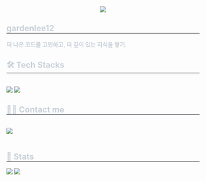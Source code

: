 <div align= "center">
    <img src="https://capsule-render.vercel.app/api?type=waving&color=0:a8e063,100:38ef0c&height=180&text=Into%20your%20Garden&animation=fadeIn&fontColor=ffeb96&fontSize=50" />
    </div>
    <div style="text-align: left;"> 
    <h2 style="border-bottom: 1px solid #21262d; color: #c9d1d9;"> gardenlee12 </h2>  
    <div style="font-weight: 700; font-size: 15px; text-align: left; color: #c9d1d9;"> 더 나은 코드를 고민하고, 더 깊이 있는 지식을 쌓기. </div> 
    </div>
    <div style="text-align: left;">
    <h2 style="border-bottom: 1px solid #21262d; color: #c9d1d9;"> 🛠️ Tech Stacks </h2> <br> 
    <div style="margin: ; text-align: left;" "text-align: left;"> <img src="https://img.shields.io/badge/C-A8B9CC?style=for-the-badge&logo=C&logoColor=white">
          <img src="https://img.shields.io/badge/C++-00599C?style=for-the-badge&logo=C%2B%2B&logoColor=white">
          </div>
    </div>
    <div style="text-align: left;">
    <h2 style="border-bottom: 1px solid #21262d; color: #c9d1d9;"> 🧑‍💻 Contact me </h2> <br> 
    <div style="text-align: left;"> <a href=https://velog.io/@garden31201/posts> <img src="https://img.shields.io/badge/Velog-20C997?style=for-the-badge&logo=Velog&logoColor=white&link=https://velog.io/@garden31201/posts"> </a>
          </div>  <br> 
    <div style="text-align: left;">  </div> 
    </div>
    <div style="text-align: left;"> 
    <h2 style="border-bottom: 1px solid #21262d; color: #c9d1d9;"> 🏅 Stats </h2> <div style="text-align: left;"> <img src="https://github-readme-stats.vercel.app/api?username=gardenlee12&custom_title=gardenlee12's Github Stat&bg_color=60,11998e,38ef7d&title_color=000000&text_color=000000"
        /> <img src="https://github-readme-stats.vercel.app/api/top-langs/?username=gardenlee12&layout=compact&bg_color=60,11998e,38ef7d&title_color=000000&text_color=000000"
          /> </div> 
    </div>
    
